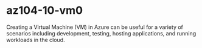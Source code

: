 # az104-10-vm0
Creating a Virtual Machine (VM) in Azure can be useful for a variety of scenarios including development, testing, hosting applications, and running workloads in the cloud.
